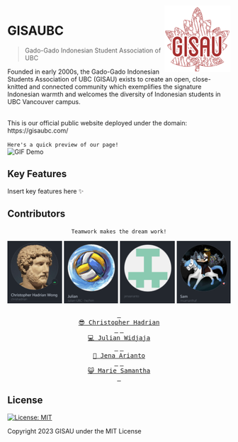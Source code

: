 <img src="client/src/assets/gisau-logo/gisau.png" align="right" width="150" height="150"/>

# GISAUBC

> Gado-Gado Indonesian Student Association of UBC

Founded in early 2000s, the Gado-Gado Indonesian Students Association of UBC (GISAU) exists to create an open, close-knitted and connected community which exemplifies the signature Indonesian warmth and welcomes the diversity of Indonesian students in UBC Vancouver campus.

<br/>
This is our official public website deployed under the domain: https://gisaubc.com/
<br/>

`Here's a quick preview of our page!`
<br/>
![GIF Demo](client/src/assets/ReadMe/demo_preview.gif)

## Key Features

Insert key features here :sparkles:

## Contributors

<div align="center">

`Teamwork makes the dream work!`
<br/>

![Contributors Profile](client/src/assets/ReadMe/contributors.png)
<br/>

[<kbd> <br> :sunglasses: Christopher Hadrian <br> </kbd>](https://github.com/chrishadrian)
[<kbd> <br> :computer: Julian Widjaja <br> </kbd>](https://github.com/Julian-UBC)
[<kbd> <br> :art: Jena Arianto <br> </kbd>](https://github.com/jenaarianto)
[<kbd> <br> :smiley_cat: Marie Samantha <br> </kbd>](https://github.com/msamanthaf)

</div>

## License

[![License: MIT](https://img.shields.io/badge/License-MIT-yellow.svg)](https://opensource.org/licenses/MIT)

Copyright 2023 GISAU under the MIT License
